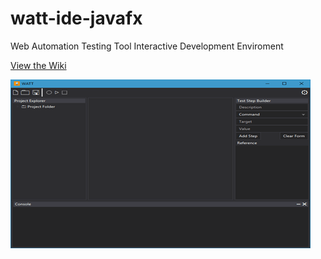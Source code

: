 # watt-ide-javafx
Web Automation Testing Tool Interactive Development Enviroment

[View the Wiki](https://github.com/kirbycope/watt-ide-javafx/wiki)

![Screenshot](https://raw.githubusercontent.com/kirbycope/watt-ide-javafx/master/watt-ide-javafx.png)
